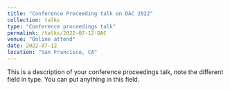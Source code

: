 ```yaml
---
title: "Conference Proceeding talk on DAC 2022"
collection: talks
type: "Conference proceedings talk"
permalink: /talks/2022-07-12-DAC
venue: "Online attend"
date: 2022-07-12
location: "San Francisco, CA"
---
```


This is a description of your conference proceedings talk, note the different field in type. You can put anything in this field.
